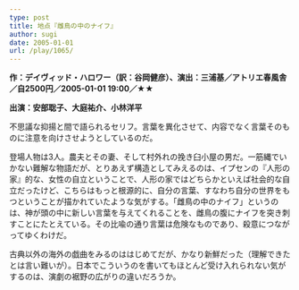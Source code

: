 ```yaml
---
type: post
title: 地点『雌鳥の中のナイフ』
author: sugi
date: 2005-01-01
url: /play/1065/
---
```

**作：デイヴィッド・ハロワー（訳：谷岡健彦）、演出：三浦基／アトリエ春風舎／自2500円／2005-01-01 19:00／★★**

**出演：安部聡子、大庭祐介、小林洋平**

不思議な抑揚と間で語られるセリフ。言葉を異化させて、内容でなく言葉そのものに注意を向けさせようとしているのだ。

登場人物は3人。農夫とその妻、そして村外れの挽き臼小屋の男だ。一筋縄でいかない難解な物語だが、とりあえず構造としてみえるのは、イプセンの『人形の家』的な、女性の自立ということで、人形の家ではどちらかといえば社会的な自立だったけど、こちらはもっと根源的に、自分の言葉、すなわち自分の世界をもつということが描かれていたような気がする。「雌鳥の中のナイフ」というのは、神が頭の中に新しい言葉を与えてくれることを、雌鳥の腹にナイフを突き刺すことにたとえている。その比喩の通り言葉は危険なものであり、殺意につながってゆくわけだ。

古典以外の海外の戯曲をみるのははじめてだが、かなり新鮮だった（理解できたとは言い難いが）。日本でこういうのを書いてもほとんど受け入れられない気がするのは、演劇の裾野の広がりの違いだろうか。

